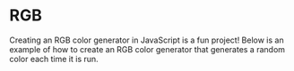 # RGB
 Creating an RGB color generator in JavaScript is a fun project! Below is an example of how to create an RGB color generator that generates a random color each time it is run.
